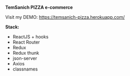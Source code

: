 **TemSanich PIZZA e-commerce**

Visit my DEMO: https://temsanich-pizza.herokuapp.com/

**Stack:**

- ReactJS + hooks
- React Router
- Redux
- Redux thunk
- json-server
- Axios
- classnames
